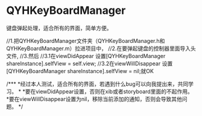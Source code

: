 # QYHKeyBoardManager
键盘弹起处理，适合所有的界面，简单方便。

//1.把QYHKeyBoardManager文件夹（QYHKeyBoardManager.h和QYHKeyBoardManager.m）拉进项目中，
//2.在要弹起键盘的控制器里面导入头文件,
//3.然后
//3.1在viewDidAppear 设置[QYHKeyBoardManager shareInstance].selfView = self.view;
//3.2在viewWillDisappear 设置[QYHKeyBoardManager shareInstance].selfView = nil;就OK

/***
 *经过本人测试，适合所有的界面，若遇到什么bug可以向我提出来，共同学习。
 *
 *要在viewDidAppear设置，否则在xib或者storyboard里面的不起作用。
 *要在viewWillDisappear设置为nil，移除当前添加的通知，否则会导致其他问题。
 */

